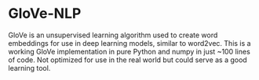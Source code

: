 # GloVe-NLP

GloVe is an unsupervised learning algorithm used to create word embeddings for use in deep learning models, similar to word2vec.
This is a working GloVe implementation in pure Python and numpy in just ~100 lines of code. Not optimized for use in the real world but could serve as a good learning tool.
